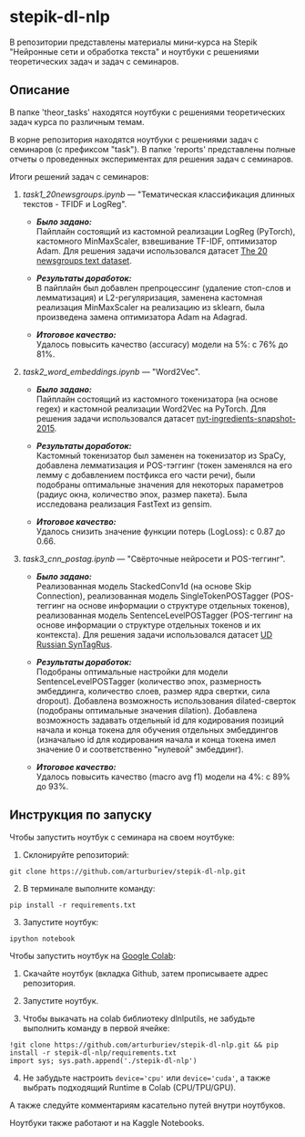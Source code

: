 # stepik-dl-nlp
В репозитории представлены материалы мини-курса на Stepik "Нейронные сети и обработка текста" и ноутбуки с решениями теоретических задач и задач с семинаров.

## Описание 
В папке 'theor_tasks' находятся ноутбуки с решениями теоретических задач курса по различным темам.

В корне репозитория находятся ноутбуки с решениями задач с семинаров (с префиксом "task"). В папке 'reports' представлены полные отчеты о проведенных экспериментах для решения задач с семинаров.

Итоги решений задач с семинаров:

1) _task1_20newsgroups.ipynb_ — "Тематическая классификация длинных текстов - TFIDF и LogReg".
   - **_Было задано:_**\
   Пайплайн состоящий из кастомной реализации LogReg (PyTorch), кастомного MinMaxScaler, взвешивание TF-IDF, оптимизатор Adam. Для решения задачи использовался датасет [The 20 newsgroups text dataset](https://scikit-learn.org/0.19/datasets/twenty_newsgroups.html).
   
   - **_Результаты доработок:_**\
   В пайплайн был добавлен препроцессинг (удаление стоп-слов и лемматизация) и L2-регуляризация, заменена кастомная реализация MinMaxScaler на реализацию из sklearn, была произведена замена оптимизатора Adam на Adagrad.
   
   - **_Итоговое качество:_**\
   Удалось повысить качество (accuracy) модели на 5%: с 76% до 81%.

2) _task2_word_embeddings.ipynb_ — "Word2Vec".
   - **_Было задано:_**\
   Пайплайн состоящий из кастомного токенизатора (на основе regex) и кастомной реализации Word2Vec на PyTorch. Для решения задачи использовался датасет [nyt-ingredients-snapshot-2015](https://github.com/nytimes/ingredient-phrase-tagger/blob/master/nyt-ingredients-snapshot-2015.csv).

   - **_Результаты доработок:_**\
   Кастомный токенизатор был заменен на токенизатор из SpaCy, добавлена лемматизация и POS-тэггинг (токен заменялся на его лемму с добавлением постфикса его части речи), были подобраны оптимальные значения для некоторых параметров (радиус окна, количество эпох, размер пакета). Была исследована реализация FastText из gensim.

   - **_Итоговое качество:_**\
   Удалось снизить значение функции потерь (LogLoss): с 0.87 до 0.66.

3) _task3_cnn_postag.ipynb_ — "Свёрточные нейросети и POS-теггинг".
   - **_Было задано:_**\
   Реализованная модель StackedConv1d (на основе Skip Connection), реализованная модель SingleTokenPOSTagger (POS-теггинг на основе информации о структуре отдельных токенов), реализованная модель SentenceLevelPOSTagger (POS-теггинг на основе информации о структуре отдельных токенов и их контекста). Для решения задачи использовался датасет [UD Russian SynTagRus](https://universaldependencies.org/treebanks/ru_syntagrus/index.html).
   
   - **_Результаты доработок:_**\
   Подобраны оптимальные настройки для модели SentenceLevelPOSTagger (количество эпох, размерность эмбеддинга, количество слоев, размер ядра свертки, сила dropout). Добавлена возможность использования dilated-сверток (подобраны оптимальные значения dilation). Добавлена возможность задавать отдельный id для кодирования позиций начала и конца токена для обучения отдельных эмбеддингов (изначально id для кодирования начала и конца токена имел значение 0 и соответственно "нулевой" эмбеддинг).
   
   - **_Итоговое качество:_**\
   Удалось повысить качество (macro avg f1) модели на 4%: с 89% до 93%.

## Инструкция по запуску 

Чтобы запустить ноутбук с семинара на своем ноутбуке:

1) Cклонируйте репозиторий:

`git clone https://github.com/arturburiev/stepik-dl-nlp.git`

2) В терминале выполните команду:

`pip install -r requirements.txt`

3) Запустите ноутбук:

`ipython notebook`
 

Чтобы запустить ноутбук на [Google Colab](https://colab.research.google.com):

1) Скачайте ноутбук (вкладка Github, затем прописываете адрес репозитория.

2) Запустите ноутбук.

3) Чтобы выкачать на colab библиотеку dlnlputils, не забудьте выполнить команду в первой ячейке:

```
!git clone https://github.com/arturburiev/stepik-dl-nlp.git && pip install -r stepik-dl-nlp/requirements.txt
import sys; sys.path.append('./stepik-dl-nlp')
```

4) Не забудьте настроить `device='cpu'` или `device='cuda'`, а также выбрать подходящий Runtime в Colab (CPU/TPU/GPU).

А также следуйте комментариям касательно путей внутри ноутбуков.

Ноутбуки также работают и на Kaggle Notebooks.
